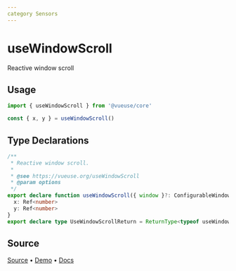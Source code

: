 ```yaml
---
category Sensors
---
```


# useWindowScroll

Reactive window scroll

## Usage

```js
import { useWindowScroll } from '@vueuse/core'

const { x, y } = useWindowScroll()
```


<!--FOOTER_STARTS-->
## Type Declarations

```typescript
/**
 * Reactive window scroll.
 *
 * @see https://vueuse.org/useWindowScroll
 * @param options
 */
export declare function useWindowScroll({ window }?: ConfigurableWindow): {
  x: Ref<number>
  y: Ref<number>
}
export declare type UseWindowScrollReturn = ReturnType<typeof useWindowScroll>
```

## Source

[Source](https://github.com/vueuse/vueuse/blob/main/packages/core/useWindowScroll/index.ts) • [Demo](https://github.com/vueuse/vueuse/blob/main/packages/core/useWindowScroll/demo.vue) • [Docs](https://github.com/vueuse/vueuse/blob/main/packages/core/useWindowScroll/index.md)


<!--FOOTER_ENDS-->
